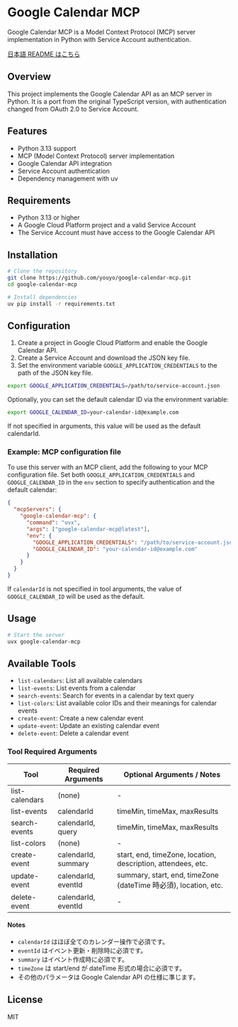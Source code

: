 # Google Calendar MCP

Google Calendar MCP is a Model Context Protocol (MCP) server implementation in Python with Service Account authentication.

[日本語 README はこちら](README_ja.md)

## Overview

This project implements the Google Calendar API as an MCP server in Python. It is a port from the original TypeScript version, with authentication changed from OAuth 2.0 to Service Account.

## Features

- Python 3.13 support
- MCP (Model Context Protocol) server implementation
- Google Calendar API integration
- Service Account authentication
- Dependency management with uv

## Requirements

- Python 3.13 or higher
- A Google Cloud Platform project and a valid Service Account
- The Service Account must have access to the Google Calendar API

## Installation

```bash
# Clone the repository
git clone https://github.com/youyo/google-calendar-mcp.git
cd google-calendar-mcp

# Install dependencies
uv pip install -r requirements.txt
```

## Configuration

1. Create a project in Google Cloud Platform and enable the Google Calendar API.
2. Create a Service Account and download the JSON key file.
3. Set the environment variable `GOOGLE_APPLICATION_CREDENTIALS` to the path of the JSON key file.

```bash
export GOOGLE_APPLICATION_CREDENTIALS=/path/to/service-account.json
```

Optionally, you can set the default calendar ID via the environment variable:

```bash
export GOOGLE_CALENDAR_ID=your-calendar-id@example.com
```

If not specified in arguments, this value will be used as the default calendarId.

### Example: MCP configuration file

To use this server with an MCP client, add the following to your MCP configuration file.
Set both `GOOGLE_APPLICATION_CREDENTIALS` and `GOOGLE_CALENDAR_ID` in the `env` section to specify authentication and the default calendar:

```json
{
  "mcpServers": {
    "google-calendar-mcp": {
      "command": "uvx",
      "args": ["google-calendar-mcp@latest"],
      "env": {
        "GOOGLE_APPLICATION_CREDENTIALS": "/path/to/service-account.json",
        "GOOGLE_CALENDAR_ID": "your-calendar-id@example.com"
      }
    }
  }
}
```

If `calendarId` is not specified in tool arguments, the value of `GOOGLE_CALENDAR_ID` will be used as the default.

## Usage

```bash
# Start the server
uvx google-calendar-mcp
```

## Available Tools

- `list-calendars`: List all available calendars
- `list-events`: List events from a calendar
- `search-events`: Search for events in a calendar by text query
- `list-colors`: List available color IDs and their meanings for calendar events
- `create-event`: Create a new calendar event
- `update-event`: Update an existing calendar event
- `delete-event`: Delete a calendar event

### Tool Required Arguments

| Tool           | Required Arguments  | Optional Arguments / Notes                                      |
| -------------- | ------------------- | --------------------------------------------------------------- |
| list-calendars | (none)              | -                                                               |
| list-events    | calendarId          | timeMin, timeMax, maxResults                                    |
| search-events  | calendarId, query   | timeMin, timeMax, maxResults                                    |
| list-colors    | (none)              | -                                                               |
| create-event   | calendarId, summary | start, end, timeZone, location, description, attendees, etc.    |
| update-event   | calendarId, eventId | summary, start, end, timeZone (dateTime 時必須), location, etc. |
| delete-event   | calendarId, eventId | -                                                               |

#### Notes

- `calendarId` はほぼ全てのカレンダー操作で必須です。
- `eventId` はイベント更新・削除時に必須です。
- `summary` はイベント作成時に必須です。
- `timeZone` は start/end が dateTime 形式の場合に必須です。
- その他のパラメータは Google Calendar API の仕様に準じます。

## License

MIT
